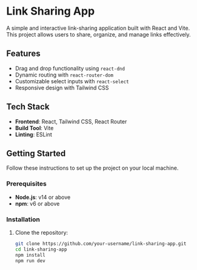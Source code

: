 # Link Sharing App

A simple and interactive link-sharing application built with React and Vite. This project allows users to share, organize, and manage links effectively.



## Features

- Drag and drop functionality using `react-dnd`
- Dynamic routing with `react-router-dom`
- Customizable select inputs with `react-select`
- Responsive design with Tailwind CSS

## Tech Stack

- **Frontend**: React, Tailwind CSS, React Router
- **Build Tool**: Vite
- **Linting**: ESLint

## Getting Started

Follow these instructions to set up the project on your local machine.

### Prerequisites

- **Node.js**: v14 or above
- **npm**: v6 or above

### Installation

1. Clone the repository:

   ```bash
   git clone https://github.com/your-username/link-sharing-app.git
   cd link-sharing-app
   npm install
   npm run dev
